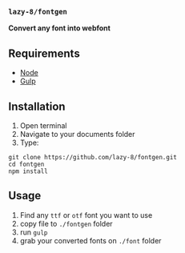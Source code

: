 ### `lazy-8/fontgen`

**Convert any font into webfont**

## Requirements

- [Node](https://nodejs.org/en/)
- [Gulp](https://gulpjs.com)

## Installation

1. Open terminal
2. Navigate to your documents folder
3. Type:

```
git clone https://github.com/lazy-8/fontgen.git
cd fontgen
npm install
```

## Usage

1. Find any `ttf` or `otf` font you want to use
1. copy file to `./fontgen` folder
1. run `gulp`
1. grab your converted fonts on `./font` folder